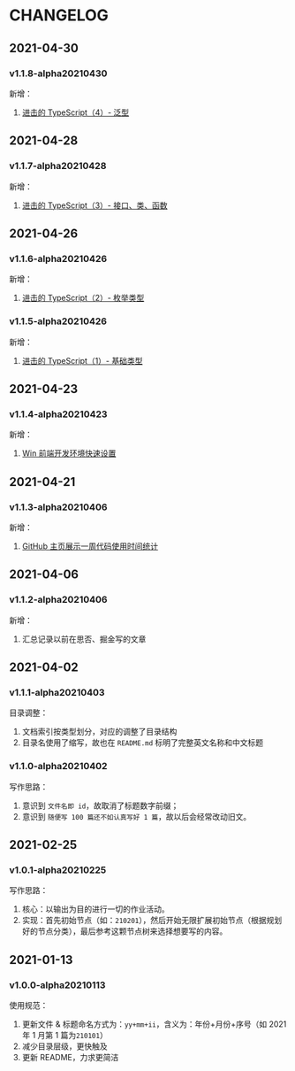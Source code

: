 # CHANGELOG

## 2021-04-30

### v1.1.8-alpha20210430

新增：

1. [进击的 TypeScript（4）- 泛型](./ts/210406.md)

## 2021-04-28

### v1.1.7-alpha20210428

新增：

1. [进击的 TypeScript（3）- 接口、类、函数](./ts/210405.md)

## 2021-04-26

### v1.1.6-alpha20210426

新增：

1. [进击的 TypeScript（2）- 枚举类型](./ts/210404.md)

### v1.1.5-alpha20210426

新增：

1. [进击的 TypeScript（1）- 基础类型](./ts/210403.md)

## 2021-04-23

### v1.1.4-alpha20210423

新增：

1. [Win 前端开发环境快速设置](./tool/210402.md)

## 2021-04-21

### v1.1.3-alpha20210406

新增：

1. [GitHub 主页展示一周代码使用时间统计](./vc/210401.md)

## 2021-04-06

### v1.1.2-alpha20210406

新增：

1. 汇总记录以前在思否、掘金写的文章

## 2021-04-02

### v1.1.1-alpha20210403

目录调整：

1. 文档索引按类型划分，对应的调整了目录结构
2. 目录名使用了缩写，故也在 `README.md` 标明了完整英文名称和中文标题

### v1.1.0-alpha20210402

写作思路：

1. 意识到 `文件名即 id`，故取消了标题数字前缀；
2. 意识到 `随便写 100 篇还不如认真写好 1 篇`，故以后会经常改动旧文。

## 2021-02-25

### v1.0.1-alpha20210225

写作思路：

1. 核心：以输出为目的进行一切的作业活动。
2. 实现：首先初始节点（如：`210201`），然后开始无限扩展初始节点（根据规划好的节点分类），最后参考这颗节点树来选择想要写的内容。

## 2021-01-13

### v1.0.0-alpha20210113

使用规范：

1. 更新文件 & 标题命名方式为：`yy+mm+ii`，含义为：年份+月份+序号（如 2021 年 1 月第 1 篇为`210101`）
2. 减少目录层级，更快触及
3. 更新 README，力求更简洁